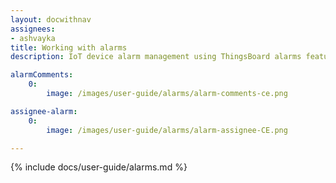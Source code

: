 ```yaml
---
layout: docwithnav
assignees:
- ashvayka
title: Working with alarms
description: IoT device alarm management using ThingsBoard alarms feature

alarmComments:
    0:
        image: /images/user-guide/alarms/alarm-comments-ce.png

assignee-alarm:
    0:
        image: /images/user-guide/alarms/alarm-assignee-CE.png

---
```


{% include docs/user-guide/alarms.md %}